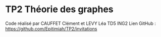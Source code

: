 # TP2 Théorie des graphes
Code réalisé par CAUFFET Clément et LEVY Léa 
TD5 ING2
Lien GitHub : https://github.com/Epitimiah/TP2/invitations
